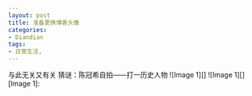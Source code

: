 ```yaml
---
layout: post
title: 准备更换博客头像
categories:
- Diandian
tags:
- 日常生活, 
---
```

与此无关又有关 猜谜：陈冠希自拍——打一历史人物 !\[Image 1\]\[\] !\[Image 1\]\[\] \[Image 1\]:
